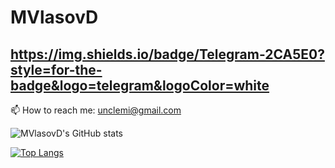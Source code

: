 # MVlasovD

## https://img.shields.io/badge/Telegram-2CA5E0?style=for-the-badge&logo=telegram&logoColor=white

📫 How to reach me: unclemi@gmail.com

![MVlasovD's GitHub stats](https://github-readme-stats.vercel.app/api?username=MVlasovD&show_icons=true&bg_color=00000000)

[![Top Langs](https://github-readme-stats.vercel.app/api/top-langs/?username=MVlasovD&layout=donut)](https://github.com/MVlasovD/github-readme-stats)
